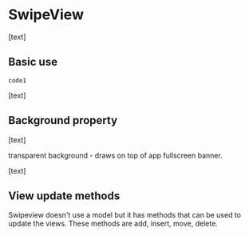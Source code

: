 # SwipeView

[text]

## Basic use

`code1`

[text]

## Background property

[text]

transparent background - draws on top of app fullscreen banner.

[text]

## View update methods

Swipeview doesn't use a model but it has methods that can be used to update the views. These methods are add, insert, move, delete.
